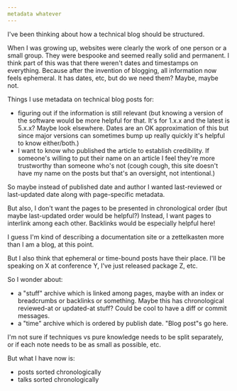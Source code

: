 ```yaml
---
metadata whatever
---
```


I've been thinking about how a technical blog should be structured.

When I was growing up, websites were clearly the work of one person or a small group.
They were bespooke and seemed really solid and permanent.
I think part of this was that there weren't dates and timestamps on everything.
Because after the invention of blogging, all information now feels ephemeral.
It has dates, etc, but do we need them?
Maybe, maybe not.

Things I use metadata on technical blog posts for:

- figuring out if the information is still relevant (but knowing a version of the software would be more helpful for that. It's for 1.x.x and the latest is 5.x.x? Maybe look elsewhere. Dates are an OK approximation of this but since major versions can sometimes bump up really quickly it's helpful to know either/both.)
- I want to know who published the article to establish credibility. If someone's willing to put their name on an article I feel they're more trustworthy than someone who's not (cough cough, this site doesn't have my name on the posts but that's an oversight, not intentional.)

So maybe instead of published date and author I wanted last-reviewed or last-updated date along with page-specific metadata.

But also, I don't want the pages to be presented in chronological order (but maybe last-updated order would be helpful?)
Instead, I want pages to interlink among each other.
Backlinks would be especially helpful here!

I guess I'm kind of describing a documentation site or a zettelkasten more than I am a blog, at this point.

But I also think that ephemeral or time-bound posts have their place.
I'll be speaking on X at conference Y, I've just released package Z, etc.

So I wonder about:

- a "stuff" archive which is linked among pages, maybe with an index or breadcrumbs or backlinks or something. Maybe this has chronological reviewed-at or updated-at stuff? Could be cool to have a diff or commit messages.
- a "time" archive which is ordered by publish date. "Blog post"s go here.

I'm not sure if techniques vs pure knowledge needs to be split separately, or if each note needs to be as small as possible, etc.

But what I have now is:

- posts sorted chronologically
- talks sorted chronologically
